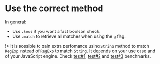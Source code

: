 # Use the correct method

In general:

- Use `.test` if you want a fast boolean check.
- Use `.match` to retrieve all matches when using the `g` flag.

!> It is possible to gain extra perfomance using `String` method to match `RegExp` instead of `RegExp` to match `String`. It depends on your use case and of your JavaScript engine. Check [test#1](https://jsperf.com/regexp-test-search-vs-indexof/12), [test#2](https://jsperf.com/regex-methods-x-1/2) and [test#3](https://jsperf.com/test-vs-indexof-fast/5) benchmarks.
